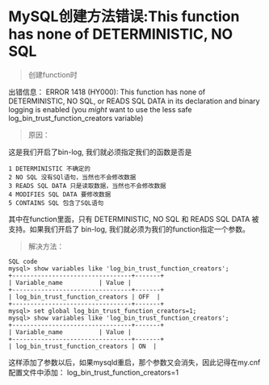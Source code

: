  # MySQL创建方法错误:This function has none of DETERMINISTIC, NO SQL
 
 >创建function时
 
 出错信息：
 ERROR 1418 (HY000): This function has none of DETERMINISTIC, NO SQL, or READS SQL DATA in its declaration and binary logging is enabled (you *might* want to use the less safe log_bin_trust_function_creators variable)
  
 >原因：
 
 这是我们开启了bin-log, 我们就必须指定我们的函数是否是
 ````
 1 DETERMINISTIC 不确定的
 2 NO SQL 没有SQl语句，当然也不会修改数据
 3 READS SQL DATA 只是读取数据，当然也不会修改数据
 4 MODIFIES SQL DATA 要修改数据
 5 CONTAINS SQL 包含了SQL语句
 ````
 
 其中在function里面，只有 DETERMINISTIC, NO SQL 和 READS SQL DATA 被支持。如果我们开启了 bin-log, 我们就必须为我们的function指定一个参数。
 
 >解决方法：
 ````
 SQL code
 mysql> show variables like 'log_bin_trust_function_creators';
 +---------------------------------+-------+
 | Variable_name          | Value |
 +---------------------------------+-------+
 | log_bin_trust_function_creators | OFF  |
 +---------------------------------+-------+
 mysql> set global log_bin_trust_function_creators=1;
 mysql> show variables like 'log_bin_trust_function_creators';
 +---------------------------------+-------+
 | Variable_name          | Value |
 +---------------------------------+-------+
 | log_bin_trust_function_creators | ON  |
 ````
 这样添加了参数以后，如果mysqld重启，那个参数又会消失，因此记得在my.cnf配置文件中添加：
 log_bin_trust_function_creators=1
 
 
 